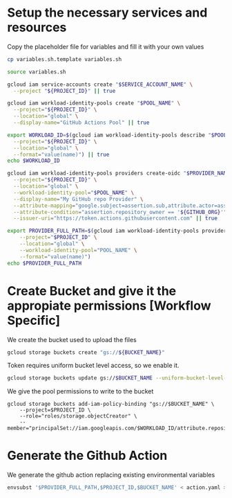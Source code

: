 # Setup the necessary services and resources

Copy the placeholder file for variables and fill it with your own values

```sh
cp variables.sh.template variables.sh
```

```sh
source variables.sh
```

```sh
gcloud iam service-accounts create "$SERVICE_ACCOUNT_NAME" \
  --project "${PROJECT_ID}" || true
```


```sh
gcloud iam workload-identity-pools create "$POOL_NAME" \
  --project="${PROJECT_ID}" \
  --location="global" \
  --display-name="GitHub Actions Pool" || true
```


```sh
export WORKLOAD_ID=$(gcloud iam workload-identity-pools describe "$POOL_NAME" \
  --project="${PROJECT_ID}" \
  --location="global" \
  --format="value(name)") || true
echo $WORKLOAD_ID
```


```sh
gcloud iam workload-identity-pools providers create-oidc "$PROVIDER_NAME" \
  --project="${PROJECT_ID}" \
  --location="global" \
  --workload-identity-pool="$POOL_NAME" \
  --display-name="My GitHub repo Provider" \
  --attribute-mapping="google.subject=assertion.sub,attribute.actor=assertion.actor,attribute.repository=assertion.repository,attribute.repository_owner=assertion.repository_owner" \
  --attribute-condition="assertion.repository_owner == '${GITHUB_ORG}'" \
  --issuer-uri="https://token.actions.githubusercontent.com" || true
  ```

```sh
export PROVIDER_FULL_PATH=$(gcloud iam workload-identity-pools providers describe "$PROVIDER_NAME" \
	--project="$PROJECT_ID" \
	--location="global" \
	--workload-identity-pool="POOL_NAME" \
	--format="value(name)")
echo $PROVIDER_FULL_PATH
```

# Create Bucket and give it the appropiate permissions [Workflow Specific]

We create the bucket used to upload the files

```sh
gcloud storage buckets create "gs://${BUCKET_NAME}"
```

Token requires uniform bucket level access, so we enable it.
```sh
gcloud storage buckets update gs://$BUCKET_NAME --uniform-bucket-level-access
```

We give the pool permissions to write to the bucket 

```
gcloud storage buckets add-iam-policy-binding "gs://$BUCKET_NAME" \
	--project=$PROJECT_ID \
	--role="roles/storage.objectCreator" \
	--member="principalSet://iam.googleapis.com/$WORKLOAD_ID/attribute.repository/$GITHUB_ORG/$REPO_NAME"
```


# Generate the Github Action 

We generate the github action replacing existing environmental variables

```sh
envsubst '$PROVIDER_FULL_PATH,$PROJECT_ID,$BUCKET_NAME' < action.yaml > ../.github/workflows/01-basic-workload-federated-identity.yaml
```
